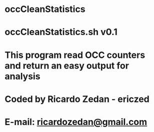 # occCleanStatistics
#
# occCleanStatistics.sh v0.1
# This program read OCC counters and return an easy output for analysis
# 
# Coded by Ricardo Zedan - ericzed
# E-mail: ricardozedan@gmail.com
#
